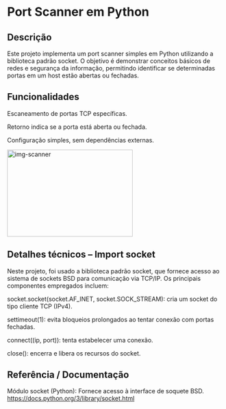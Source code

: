 # Port Scanner em Python

## Descrição

Este projeto implementa um port scanner simples em Python utilizando a biblioteca padrão socket.
O objetivo é demonstrar conceitos básicos de redes e segurança da informação, permitindo identificar se determinadas portas em um host estão abertas ou fechadas.


## Funcionalidades

Escaneamento de portas TCP específicas.

Retorno indica se a porta está aberta ou fechada.

Configuração simples, sem dependências externas.


<img width="293" height="203" alt="img-scanner" src="https://github.com/user-attachments/assets/aa5ad733-10d6-425f-822f-9d5cf740df7c" />


## Detalhes técnicos – Import socket

Neste projeto, foi usado a biblioteca padrão socket, que fornece acesso ao sistema de sockets BSD para comunicação via TCP/IP. Os principais componentes empregados incluem:

socket.socket(socket.AF_INET, socket.SOCK_STREAM): cria um socket do tipo cliente TCP (IPv4).

settimeout(1): evita bloqueios prolongados ao tentar conexão com portas fechadas.

connect((ip, port)): tenta estabelecer uma conexão.

close(): encerra e libera os recursos do socket.

## Referência / Documentação

Módulo socket (Python): Fornece acesso à interface de soquete BSD. https://docs.python.org/3/library/socket.html
